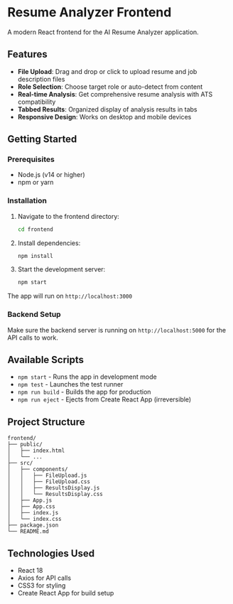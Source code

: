 # Resume Analyzer Frontend

A modern React frontend for the AI Resume Analyzer application.

## Features

- **File Upload**: Drag and drop or click to upload resume and job description files
- **Role Selection**: Choose target role or auto-detect from content
- **Real-time Analysis**: Get comprehensive resume analysis with ATS compatibility
- **Tabbed Results**: Organized display of analysis results in tabs
- **Responsive Design**: Works on desktop and mobile devices

## Getting Started

### Prerequisites

- Node.js (v14 or higher)
- npm or yarn

### Installation

1. Navigate to the frontend directory:
   ```bash
   cd frontend
   ```

2. Install dependencies:
   ```bash
   npm install
   ```

3. Start the development server:
   ```bash
   npm start
   ```

The app will run on `http://localhost:3000`

### Backend Setup

Make sure the backend server is running on `http://localhost:5000` for the API calls to work.

## Available Scripts

- `npm start` - Runs the app in development mode
- `npm test` - Launches the test runner
- `npm run build` - Builds the app for production
- `npm run eject` - Ejects from Create React App (irreversible)

## Project Structure

```
frontend/
├── public/
│   ├── index.html
│   └── ...
├── src/
│   ├── components/
│   │   ├── FileUpload.js
│   │   ├── FileUpload.css
│   │   ├── ResultsDisplay.js
│   │   └── ResultsDisplay.css
│   ├── App.js
│   ├── App.css
│   ├── index.js
│   └── index.css
├── package.json
└── README.md
```

## Technologies Used

- React 18
- Axios for API calls
- CSS3 for styling
- Create React App for build setup
